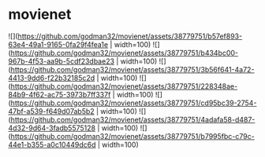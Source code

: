 # movienet

![](https://github.com/godman32/movienet/assets/38779751/b57ef893-63e4-49a1-9165-0fa29f4fea1e | width=100)
![](https://github.com/godman32/movienet/assets/38779751/b434bc00-967b-4f53-aa9b-5cdf23dbae23 | width=100)
![](https://github.com/godman32/movienet/assets/38779751/3b56f641-4a72-4413-9dd6-f22b32185c2d | width=100)
![](https://github.com/godman32/movienet/assets/38779751/228348ae-84b9-4f62-ac75-3973b7ff337f | width=100)
![](https://github.com/godman32/movienet/assets/38779751/cd95bc39-2754-47bf-a539-f649d07ab5b2 | width=100)
![](https://github.com/godman32/movienet/assets/38779751/4adafa58-d487-4d32-9d64-3fadb5575128 | width=100)
![](https://github.com/godman32/movienet/assets/38779751/b7995fbc-c79c-44e1-b355-a0c10449dc6d | width=100)
